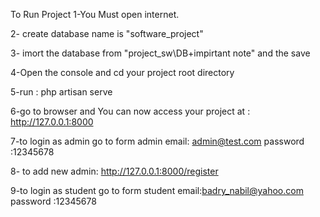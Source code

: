 To Run Project
1-You Must open internet.

2- create database name is "software_project"

3- imort the database from "project_sw\DB+impirtant note" and the save

4-Open the console and cd your project root directory

5-run : php artisan serve

6-go to browser and You can now access your project at :  http://127.0.0.1:8000 

7-to login as admin go to form admin
email: admin@test.com
password :12345678

8- to add new admin: http://127.0.0.1:8000/register

9-to login as student go to form student
email:badry_nabil@yahoo.com
password :12345678	